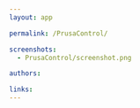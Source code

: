 ```yaml
---
layout: app

permalink: /PrusaControl/

screenshots:
  - PrusaControl/screenshot.png

authors:

links:
---
```

